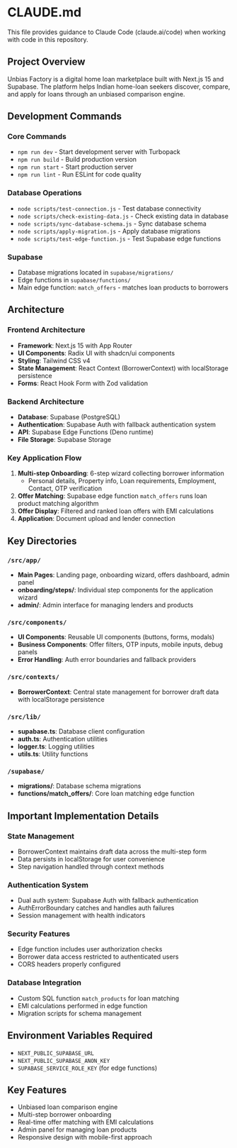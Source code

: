 # CLAUDE.md

This file provides guidance to Claude Code (claude.ai/code) when working with code in this repository.

## Project Overview

Unbias Factory is a digital home loan marketplace built with Next.js 15 and Supabase. The platform helps Indian home-loan seekers discover, compare, and apply for loans through an unbiased comparison engine.

## Development Commands

### Core Commands
- `npm run dev` - Start development server with Turbopack
- `npm run build` - Build production version
- `npm run start` - Start production server
- `npm run lint` - Run ESLint for code quality

### Database Operations
- `node scripts/test-connection.js` - Test database connectivity
- `node scripts/check-existing-data.js` - Check existing data in database
- `node scripts/sync-database-schema.js` - Sync database schema
- `node scripts/apply-migration.js` - Apply database migrations
- `node scripts/test-edge-function.js` - Test Supabase edge functions

### Supabase
- Database migrations located in `supabase/migrations/`
- Edge functions in `supabase/functions/`
- Main edge function: `match_offers` - matches loan products to borrowers

## Architecture

### Frontend Architecture
- **Framework**: Next.js 15 with App Router
- **UI Components**: Radix UI with shadcn/ui components
- **Styling**: Tailwind CSS v4
- **State Management**: React Context (BorrowerContext) with localStorage persistence
- **Forms**: React Hook Form with Zod validation

### Backend Architecture
- **Database**: Supabase (PostgreSQL)
- **Authentication**: Supabase Auth with fallback authentication system
- **API**: Supabase Edge Functions (Deno runtime)
- **File Storage**: Supabase Storage

### Key Application Flow
1. **Multi-step Onboarding**: 6-step wizard collecting borrower information
   - Personal details, Property info, Loan requirements, Employment, Contact, OTP verification
2. **Offer Matching**: Supabase edge function `match_offers` runs loan product matching algorithm
3. **Offer Display**: Filtered and ranked loan offers with EMI calculations
4. **Application**: Document upload and lender connection

## Key Directories

### `/src/app/`
- **Main Pages**: Landing page, onboarding wizard, offers dashboard, admin panel
- **onboarding/steps/**: Individual step components for the application wizard
- **admin/**: Admin interface for managing lenders and products

### `/src/components/`
- **UI Components**: Reusable UI components (buttons, forms, modals)
- **Business Components**: Offer filters, OTP inputs, mobile inputs, debug panels
- **Error Handling**: Auth error boundaries and fallback providers

### `/src/contexts/`
- **BorrowerContext**: Central state management for borrower draft data with localStorage persistence

### `/src/lib/`
- **supabase.ts**: Database client configuration
- **auth.ts**: Authentication utilities
- **logger.ts**: Logging utilities
- **utils.ts**: Utility functions

### `/supabase/`
- **migrations/**: Database schema migrations
- **functions/match_offers/**: Core loan matching edge function

## Important Implementation Details

### State Management
- BorrowerContext maintains draft data across the multi-step form
- Data persists in localStorage for user convenience
- Step navigation handled through context methods

### Authentication System
- Dual auth system: Supabase Auth with fallback authentication
- AuthErrorBoundary catches and handles auth failures
- Session management with health indicators

### Security Features
- Edge function includes user authorization checks
- Borrower data access restricted to authenticated users
- CORS headers properly configured

### Database Integration
- Custom SQL function `match_products` for loan matching
- EMI calculations performed in edge function
- Migration scripts for schema management

## Environment Variables Required
- `NEXT_PUBLIC_SUPABASE_URL`
- `NEXT_PUBLIC_SUPABASE_ANON_KEY`
- `SUPABASE_SERVICE_ROLE_KEY` (for edge functions)

## Key Features
- Unbiased loan comparison engine
- Multi-step borrower onboarding
- Real-time offer matching with EMI calculations
- Admin panel for managing loan products
- Responsive design with mobile-first approach